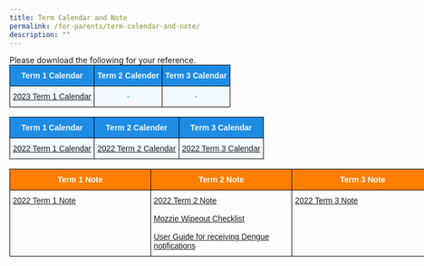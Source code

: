 ```yaml
---
title: Term Calendar and Note
permalink: /for-parents/term-calendar-and-note/
description: ""
---
```

<p>Please download the following for your reference.

<style type="text/css">
.tg  {border-collapse:collapse;border-spacing:0;margin:0px auto;}
.tg td{border-color:black;border-style:solid;border-width:1px;font-family:Arial, sans-serif;font-size:14px;
  overflow:hidden;padding:10px 5px;word-break:normal;}
.tg th{border-color:black;border-style:solid;border-width:1px;font-family:Arial, sans-serif;font-size:14px;
  font-weight:normal;overflow:hidden;padding:10px 5px;word-break:normal;}
.tg .tg-xuj5{background-color:#F2F9FF;color:#3D85C6;text-align:center;vertical-align:top}
.tg .tg-ocgt{background-color:#1F8CE4;color:#F2F9FF;font-weight:bold;text-align:center;vertical-align:middle}
</style>
<table class="tg">
<tbody>
  <tr>
    <td class="tg-ocgt"><span style="color:#F2F9FF;background-color:#1F8CE4">Term 1 Calendar</span></td>
    <td class="tg-ocgt"><span style="color:#F2F9FF;background-color:#1F8CE4">Term 2 Calender</span></td>
    <td class="tg-ocgt"><span style="color:#F2F9FF;background-color:#1F8CE4">Term 3 Calendar</span></td>
  </tr>
  <tr>
    <td class="tg-xuj5"><a href="/files/T1_Parents Calendar_2023 V3.pdf">2023 Term 1 Calendar</a><br></td>
    <td class="tg-xuj5">-</td>
    <td class="tg-xuj5">-</td>
</tr>
</tbody>
</table>

<br>


<style type="text/css">
.tg  {border-collapse:collapse;border-spacing:0;margin:0px auto;}
.tg td{border-color:black;border-style:solid;border-width:1px;font-family:Arial, sans-serif;font-size:14px;
  overflow:hidden;padding:10px 5px;word-break:normal;}
.tg th{border-color:black;border-style:solid;border-width:1px;font-family:Arial, sans-serif;font-size:14px;
  font-weight:normal;overflow:hidden;padding:10px 5px;word-break:normal;}
.tg .tg-xuj4{background-color:#F2F9FF;color:#3D85C6;text-align:left;vertical-align:top}
.tg .tg-ocgt{background-color:#1F8CE4;color:#F2F9FF;font-weight:bold;text-align:center;vertical-align:middle}
</style>
<table class="tg">
<tbody>
  <tr>
    <td class="tg-ocgt"><span style="color:#F2F9FF;background-color:#1F8CE4">Term 1 Calendar</span></td>
    <td class="tg-ocgt"><span style="color:#F2F9FF;background-color:#1F8CE4">Term 2 Calender</span></td>
    <td class="tg-ocgt"><span style="color:#F2F9FF;background-color:#1F8CE4">Term 3 Calendar</span></td>
  </tr>
  <tr>
    <td class="tg-xuj4"><a href="/files/T1_Parents%20Calendar_2022_V1.pdf">2022 Term 1 Calendar</a><br></td>
    <td class="tg-xuj4"><a href="/files/2022%20CPS%20Calendar%20Term%202_v2.pdf">2022 Term 2 Calendar</a><br></td>
    <td class="tg-xuj4"><a href="/files/Copy%20of%202022%20CPS%20Calendar%20-%20Term%203.pdf">2022 Term 3 Calendar</a></td>
  </tr>
</tbody>
</table>

<br>

<style type="text/css">
.tg  {border-collapse:collapse;border-spacing:0;margin:0px auto;}
.tg td{border-color:black;border-style:solid;border-width:1px;font-family:Arial, sans-serif;font-size:14px;
  overflow:hidden;padding:10px 5px;word-break:normal;}
.tg th{border-color:black;border-style:solid;border-width:1px;font-family:Arial, sans-serif;font-size:14px;
  font-weight:normal;overflow:hidden;padding:10px 5px;word-break:normal;}
.tg .tg-pa0n{background-color:#FD7E00;color:#FFF;font-weight:bold;text-align:center;vertical-align:middle}
.tg .tg-0lax{text-align:left;vertical-align:top}
</style>
<table class="tg" style="undefined;table-layout: fixed; width: 749px">
<colgroup>
<col style="width: 249px">
<col style="width: 250px">
<col style="width: 250px">
</colgroup>
<tbody>
  <tr>
    <td class="tg-pa0n"><span style="color:#FFF;background-color:#FD7E00">Term 1 Note</span></td>
    <td class="tg-pa0n"><span style="color:#FFF;background-color:#FD7E00">Term 2 Note</span></td>
    <td class="tg-pa0n"><span style="color:#FFF;background-color:#FD7E00">Term 3 Note</span></td>
  </tr>
  <tr>
    <td class="tg-0lax"><a href="/files/2022%20CPS%20Term%20Note%20-%20Term%201.pdf">2022 Term 1 Note</a></td>
    <td class="tg-0lax"><a href="/files/2022%20CPS%20Term%20Note%20-%20Term%202_FINAL.pdf">2022 Term 2 Note</a><br><br><a href="/files/Mozzie%20Wipeout%20Checklist.pdf">Mozzie Wipeout Checklist</a><br><br><a href="/files/User%20Guide%20for%20receiving%20Dengue%20notifitications%20on%20mobile%20via%20the%20myENV%20App.pdf">User Guide for receiving Dengue notifications</a></td>
    <td class="tg-0lax"><a href="/files/2022%20CPS%20Term%20Note-Term%203.pdf">2022 Term 3 Note</a></td>
  </tr>
</tbody>
</table>